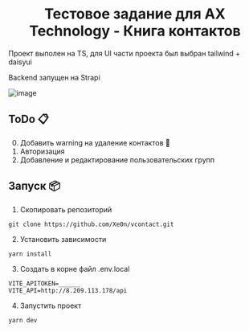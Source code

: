 <h1 align='center'>Тестовое задание для AX Technology - Книга контактов</h1>

Проект выполен на TS, для UI части проекта был выбран tailwind + daisyui

Backend запущен на Strapi

![image](https://user-images.githubusercontent.com/70432453/170648662-2ff424b9-74e9-4754-a04d-512fe1496a3b.png)

## **ToDo 📋**
0) Добавить warning на удаление контактов 🙊
1) Авторизация
2) Добавление и редактирование пользовательских групп 

## **Запуск 📦**

1. Скопировать репозиторий

```
git clone https://github.com/Xe0n/vcontact.git
```

2. Установить зависимости

```
yarn install
```

3. Создать в корне файл .env.local

```
VITE_APITOKEN=______
VITE_API=http://8.209.113.178/api
```
4. Запустить проект

```
yarn dev
```
